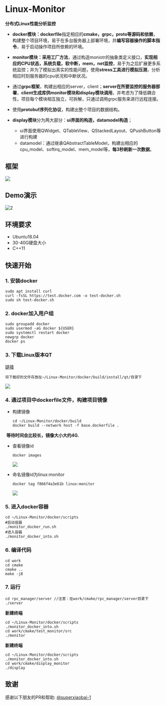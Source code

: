 # Linux-Monitor

**分布式Linux性能分析监控**

* **docker模块：dockerfile**指定相应的**cmake，grpc，proto等源码和依赖**，构建整个项目环境，易于在多台服务器上部署环境，并**编写容器操作的脚本指令**，易于启动操作项目所依赖的环境。

* **monitor模块：**采用**工厂方法**，通过构造moniotr的抽象类定义接口，**实现相应的CPU状态，系统负载，软中断，mem，net监控**，易于为之后扩展更多系统监控；并为了模拟出真实的性能问题，使用**stress工具进行模拟压测**，分析相应时刻服务器的cpu状况和中断状况。

* 通过**grpc框架**，构建出相应的server，client；**server在所要监控的服务器部署**，**client生成库供monitor模块和display模块调用**，并考虑为了降低耦合性，项目每个模块相互独立，可拆解，只通过调用grpc服务来进行远程连接。

* 使用**protobuf序列化协议**，构建出整个项目的数据结构。

* **display模块**分为两大部分：**ui界面的构造，datamodel构造**；
  * ui界面使用QWidget、QTableView、QStackedLayout、QPushButton等进行构建
  * datamodel：通过继承QAbstractTableModel，构建出相应的cpu_model、softirq_model、mem_model等，**每3秒刷新一次数据**。

## 框架

![](https://cdn.jsdelivr.net/gh/clannadbing/Image-Hosting@main/20240131/1.png)

## Demo演示

![2](https://github.com/clannadbing/Linux-Monitor/assets/74137370/ed6403a0-4f0d-4a35-ab8a-c051029c8f9c)

## 环境要求

* Ubuntu18.04
* 30-40G硬盘大小
* C++11

## 快速开始

### 1. 安装docker

```
sudo apt install curl
curl -fsSL https://test.docker.com -o test-docker.sh
sudo sh test-docker.sh
```

### 2. docker加入用户组

```
sudo groupadd docker
sudo usermod -aG docker ${USER}
sudo systemctl restart docker
newgrp docker
docker ps
```

### 3. 下载Linux版本QT

[链接](https://download.qt.io/archive/qt/5.12/5.12.9/qt-opensource-linux-x64-5.12.9.run)

```
将下载好的文件存放在~/Linux-Monitor/docker/build/install/qt/目录下
```

![](https://cdn.jsdelivr.net/gh/clannadbing/Image-Hosting@main/20240131/3.png) 

### 4.  通过项目中dockerfile文件，构建项目镜像

* 构建镜像

  ```
  cd ~/Linux-Monitor/docker/build
  docker build --network host -f base.dockerfile .
  ```

​        **等待时间会比较长，镜像大小大约4G.**

* 查看镜像id

  ```
  docker images
  ```
  
  ![](https://cdn.jsdelivr.net/gh/clannadbing/Image-Hosting@main/20240131/4.png) 

* 命名镜像id为linux:monitor

  ```
  docker tag f866f4a3e61b linux:monitor
  ```

  ![](https://cdn.jsdelivr.net/gh/clannadbing/Image-Hosting@main/20240131/5.png) 

### 5.  进入docker容器

```
cd ~/Linux-Monitor/docker/scripts
#启动容器
./monitor_docker_run.sh 
#进入容器
./monitor_docker_into.sh
```

### 6. 编译代码

```
cd work
cd cmake
cmake ..
make -j8
```

### 7. 运行

```
cd rpc_manager/server //注意：在work/cmake/rpc_manager/server目录下
./server
```

**新建终端**

```
cd ~/Linux-Monitor/docker/scripts
./monitor_docker_into.sh
cd work/cmake/test_monitor/src
./monitor
```

**新建终端**

```
cd ~/Linux-Monitor/docker/scripts
./monitor_docker_into.sh
cd work/cmake/display_monitor
./display
```

## 致谢

感谢以下朋友的PR和帮助: [@superxiaobai-1](https://github.com/superxiaobai-1)
